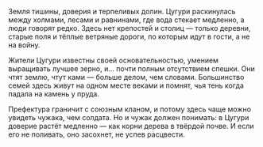 
Земля тишины, доверия и терпеливых долин. Цугури раскинулась между холмами, лесами и равнинами, где вода стекает медленно, а люди говорят редко. Здесь нет крепостей и столиц — только деревни, старые поля и тёплые ветряные дороги, по которым идут в гости, а не на войну.

Жители Цугури известны своей основательностью, умением выращивать лучшее зерно, и… почти полным отсутствием спешки. Они чтят землю, чтут ками — больше делом, чем словами. Большинство семей здесь живут на одном месте веками и помнят, чья тень когда падала на камень у пруда.

Префектура граничит с союзным кланом, и потому здесь чаще можно увидеть чужака, чем солдата. Но и чужак должен понимать: в Цугури доверие растёт медленно — как корни дерева в твёрдой почве. И если его не поливать, оно засохнет, не успев расцвести.